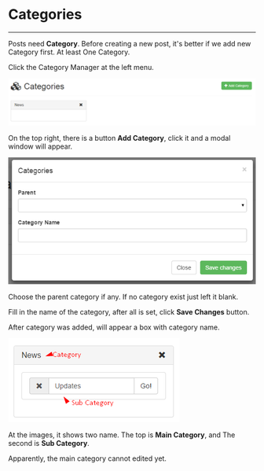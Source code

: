 # Categories

---

Posts need **Category**. Before creating a new post, it's better if we add new Category first. At least One Category. 

Click the Category Manager at the left menu. 

![Category Manager](../img/categories-manager.png)

On the top right, there is a button **Add Category**, click it and a modal window will appear. 

![Category Form](../img/categories-form.png)

Choose the parent category if any. If no category exist just left it blank.

Fill in the name of the category, after all is set, click **Save Changes** button.

After category was added, will appear a box with category name. 

![Category List](../img/categories-list.png)

At the images, it shows two name. The top is **Main Category**, and The second is **Sub Category**. 

Apparently, the main category cannot edited yet. 

